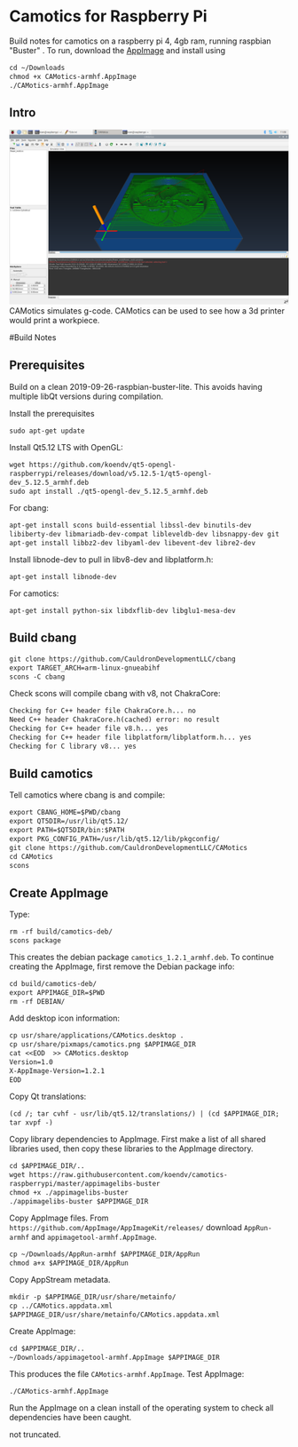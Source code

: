 # Camotics for Raspberry Pi
Build notes for camotics on a raspberry pi 4, 4gb ram, running raspbian "Buster" . To run, download the [AppImage](https://github.com/koendv/camotics-raspberrypi/releases) and install using 
~~~
cd ~/Downloads
chmod +x CAMotics-armhf.AppImage
./CAMotics-armhf.AppImage
~~~

## Intro
![screenshot](https://github.com/koendv/camotics-raspberrypi/raw/master/doc/screenshot.png  "Camotics on Raspberry Pi")
CAMotics simulates g-code. CAMotics can be used to see how a 3d printer would print a workpiece. 

#Build Notes 
## Prerequisites

Build on a clean  2019-09-26-raspbian-buster-lite. This avoids having multiple libQt versions during compilation.

Install the prerequisites
~~~
sudo apt-get update
~~~

Install Qt5.12 LTS with OpenGL:
~~~
wget https://github.com/koendv/qt5-opengl-raspberrypi/releases/download/v5.12.5-1/qt5-opengl-dev_5.12.5_armhf.deb
sudo apt install ./qt5-opengl-dev_5.12.5_armhf.deb
~~~

For cbang:
~~~
apt-get install scons build-essential libssl-dev binutils-dev libiberty-dev libmariadb-dev-compat libleveldb-dev libsnappy-dev git
apt-get install libbz2-dev libyaml-dev libevent-dev libre2-dev 
~~~
Install libnode-dev to pull in libv8-dev and libplatform.h:
~~~
apt-get install libnode-dev 
~~~
For camotics:
~~~
apt-get install python-six libdxflib-dev libglu1-mesa-dev
~~~
## Build cbang
~~~
git clone https://github.com/CauldronDevelopmentLLC/cbang
export TARGET_ARCH=arm-linux-gnueabihf
scons -C cbang
~~~
Check scons will compile cbang with v8, not ChakraCore:
~~~
Checking for C++ header file ChakraCore.h... no
Need C++ header ChakraCore.h(cached) error: no result
Checking for C++ header file v8.h... yes
Checking for C++ header file libplatform/libplatform.h... yes
Checking for C library v8... yes
~~~

## Build camotics
Tell camotics where cbang is and compile:
~~~
export CBANG_HOME=$PWD/cbang
export QT5DIR=/usr/lib/qt5.12/
export PATH=$QT5DIR/bin:$PATH
export PKG_CONFIG_PATH=/usr/lib/qt5.12/lib/pkgconfig/
git clone https://github.com/CauldronDevelopmentLLC/CAMotics
cd CAMotics
scons
~~~

## Create AppImage
Type:
~~~
rm -rf build/camotics-deb/
scons package
~~~
This creates the debian package `camotics_1.2.1_armhf.deb`.
To continue creating the AppImage, first remove the Debian package info:
~~~
cd build/camotics-deb/
export APPIMAGE_DIR=$PWD
rm -rf DEBIAN/
~~~
Add desktop icon information:
~~~
cp usr/share/applications/CAMotics.desktop .
cp usr/share/pixmaps/camotics.png $APPIMAGE_DIR
cat <<EOD  >> CAMotics.desktop
Version=1.0
X-AppImage-Version=1.2.1
EOD
~~~

Copy Qt translations:
~~~
(cd /; tar cvhf - usr/lib/qt5.12/translations/) | (cd $APPIMAGE_DIR; tar xvpf -)
~~~

Copy library dependencies to AppImage. First make a list of all shared libraries used, then copy these libraries to the AppImage directory.
```
cd $APPIMAGE_DIR/..
wget https://raw.githubusercontent.com/koendv/camotics-raspberrypi/master/appimagelibs-buster
chmod +x ./appimagelibs-buster 
./appimagelibs-buster $APPIMAGE_DIR
```
Copy AppImage files. From `https://github.com/AppImage/AppImageKit/releases/` download `AppRun-armhf` and `appimagetool-armhf.AppImage`.
```
cp ~/Downloads/AppRun-armhf $APPIMAGE_DIR/AppRun
chmod a+x $APPIMAGE_DIR/AppRun
```
Copy AppStream metadata.
```
mkdir -p $APPIMAGE_DIR/usr/share/metainfo/
cp ../CAMotics.appdata.xml $APPIMAGE_DIR/usr/share/metainfo/CAMotics.appdata.xml
```
Create AppImage:
```
cd $APPIMAGE_DIR/..
~/Downloads/appimagetool-armhf.AppImage $APPIMAGE_DIR
```
This produces the file ```CAMotics-armhf.AppImage```.
Test AppImage:
```
./CAMotics-armhf.AppImage
```
Run the AppImage on a clean install of the operating system to check all dependencies have been caught.

not truncated.
